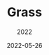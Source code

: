 ---
title: Grass
date: 2022-05-26
subtitle: 2022
link: https://example.com/
image: ./grass.jpg 
description: |
   Next-Gen Grass. 
---
